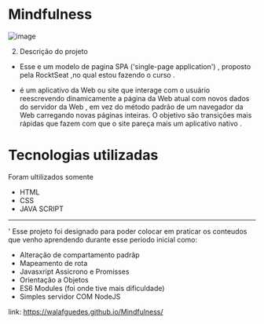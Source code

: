 # Mindfulness
![image](https://user-images.githubusercontent.com/76975797/192040871-8f4c2124-9e58-4cec-96c5-4353b7dce95a.png)

2. Descrição do projeto

* Esse e um modelo de pagina SPA ('single-page application') , proposto pela RocktSeat ,no qual estou fazendo o curso .

* é um aplicativo da Web ou site que interage com o usuário reescrevendo dinamicamente a página da Web atual com novos dados do servidor da Web , em vez do método padrão de um navegador da Web carregando novas páginas inteiras. O objetivo são transições mais rápidas que fazem com que o site pareça mais um aplicativo nativo .

# Tecnologias utilizadas

Foram ultilizados somente 
* HTML
* CSS
* JAVA SCRIPT
-----
 ' Esse projeto foi designado para poder colocar em praticar os conteudos que venho aprendendo durante esse periodo inicial como:

* Alteração de compartamento padrãp
* Mapeamento de rota 
* Javasxript Assicrono e Promisses
* Orientação a Objetos 
* ES6 Modules (foi onde tive mais dificuldade)
* Simples servidor COM NodeJS

link: https://walafguedes.github.io/Mindfulness/
